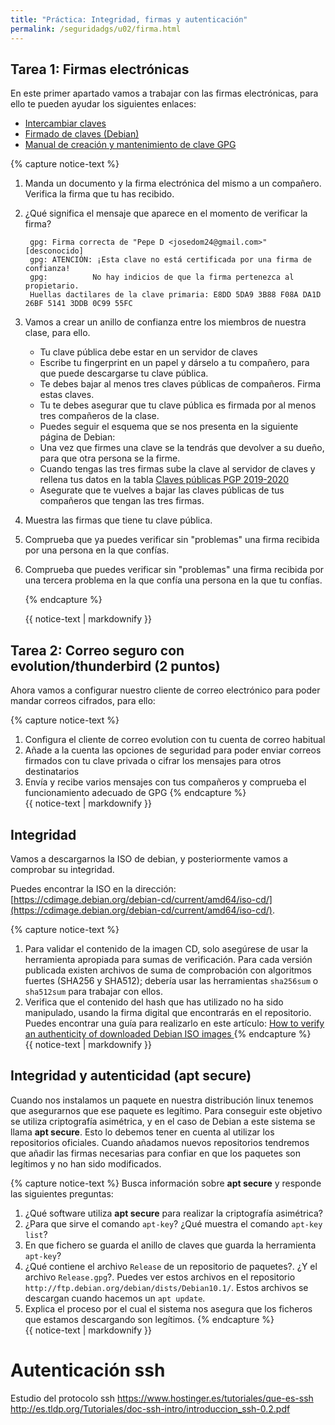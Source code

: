 ```yaml
---
title: "Práctica: Integridad, firmas y autenticación"
permalink: /seguridadgs/u02/firma.html
---
```



## Tarea 1: Firmas electrónicas

En este primer apartado vamos a trabajar con las firmas electrónicas, para ello te pueden ayudar los siguientes enlaces:

* [Intercambiar claves](https://www.gnupg.org/gph/es/manual/x75.html)
* [Firmado de claves (Debian)](https://www.debian.org/events/keysigning.es.html)
* [Manual de creación y mantenimiento de clave GPG](https://www.infotics.es/articulo/manual-de-creaci%C3%B3n-y-mantenimiento-de-clave-gpg/)

{% capture notice-text %}

1. Manda un documento y la firma electrónica del mismo a un compañero. Verifica la firma que tu has recibido.
2. ¿Qué significa el mensaje que aparece en el momento de verificar la firma?

        gpg: Firma correcta de "Pepe D <josedom24@gmail.com>" [desconocido]
        gpg: ATENCIÓN: ¡Esta clave no está certificada por una firma de confianza!
        gpg:          No hay indicios de que la firma pertenezca al propietario.
        Huellas dactilares de la clave primaria: E8DD 5DA9 3B88 F08A DA1D  26BF 5141 3DDB 0C99 55FC

3. Vamos a crear un anillo de confianza entre los miembros de nuestra clase, para ello.

    * Tu clave pública debe estar en un servidor de claves
    * Escribe tu fingerprint en un papel y dárselo a tu compañero, para que puede descargarse tu clave pública.
    * Te debes bajar al menos tres claves públicas de compañeros. Firma estas claves.
    * Tu te debes asegurar que tu clave pública es firmada por al menos tres compañeros de la clase.
    * Puedes seguir el esquema que se nos presenta en la siguiente página de Debian:  
    * Una vez que firmes una clave se la tendrás que devolver a su dueño, para que otra persona se la firme.
    * Cuando tengas las tres firmas sube la clave al servidor de claves y rellena tus datos en la tabla [Claves públicas PGP 2019-2020](https://dit.gonzalonazareno.org/redmine/projects/asir2/wiki/Claves_p%C3%BAblicas_PGP_2019-2020)
    * Asegurate que te vuelves a bajar las claves públicas de tus compañeros que tengan las tres firmas.

4. Muestra las firmas que tiene tu clave pública.
5. Comprueba que ya puedes verificar sin "problemas" una firma recibida por una persona en la que confías.
6. Comprueba que puedes verificar sin "problemas" una firma recibida por una tercera problema en la que confía una persona en la que tu confías.
        
    {% endcapture %}<div class="notice--info">{{ notice-text | markdownify }}</div>

## Tarea 2: Correo seguro con evolution/thunderbird (2 puntos)

Ahora vamos a configurar nuestro cliente de correo electrónico para poder mandar correos cifrados, para ello:

{% capture notice-text %}
1. Configura el cliente de correo evolution con tu cuenta de correo habitual
2. Añade a la cuenta las opciones de seguridad para poder enviar correos firmados con tu clave privada o cifrar los mensajes para otros destinatarios
3. Envía y recibe varios mensajes con tus compañeros y comprueba el funcionamiento adecuado de GPG
{% endcapture %}<div class="notice--info">{{ notice-text | markdownify }}</div>


## Integridad

Vamos a descargarnos la ISO de debian, y posteriormente vamos a comprobar su integridad.

Puedes encontrar la ISO en la dirección: [https://cdimage.debian.org/debian-cd/current/amd64/iso-cd/](https://cdimage.debian.org/debian-cd/current/amd64/iso-cd/).

{% capture notice-text %}
1. Para validar el contenido de la imagen CD, solo asegúrese de usar la herramienta apropiada para sumas de verificación. Para cada versión publicada existen archivos de suma de comprobación con algoritmos fuertes (SHA256 y SHA512); debería usar las herramientas `sha256sum` o `sha512sum` para trabajar con ellos. 
2. Verifica que el contenido del hash que has utilizado no ha sido manipulado, usando la firma digital que encontrarás en el repositorio. Puedes encontrar una guía para realizarlo en este artículo: [How to verify an authenticity of downloaded Debian ISO images ](https://linuxconfig.org/how-to-verify-an-authenticity-of-downloaded-debian-iso-images)
{% endcapture %}<div class="notice--info">{{ notice-text | markdownify }}</div>


## Integridad y autenticidad (apt secure)

Cuando nos instalamos un paquete en nuestra distribución linux tenemos que asegurarnos que ese paquete es legítimo. Para conseguir este objetivo se utiliza criptografía asimétrica, y en el caso de Debian a este sistema se llama **apt secure**. Esto lo debemos tener en cuenta al utilizar los repositorios oficiales. Cuando añadamos nuevos repositorios tendremos que añadir las firmas necesarias para confiar en que los paquetes son legítimos y no han sido modificados.

{% capture notice-text %}
Busca información sobre **apt secure** y responde las siguientes preguntas:

1. ¿Qué software utiliza **apt secure** para realizar la criptografía asimétrica?
2. ¿Para que sirve el comando `apt-key`? ¿Qué muestra el comando `apt-key list`?
3. En que fichero se guarda el anillo de claves que guarda la herramienta `apt-key`?
4. ¿Qué contiene el archivo `Release` de un repositorio de paquetes?. ¿Y el archivo `Release.gpg`?. Puedes ver estos archivos en el repositorio `http://ftp.debian.org/debian/dists/Debian10.1/`. Estos archivos se descargan cuando hacemos un `apt update`.
5. Explica el proceso por el cual el sistema nos asegura que los ficheros que estamos descargando son legítimos.
{% endcapture %}<div class="notice--info">{{ notice-text | markdownify }}</div>

# Autenticación ssh

Estudio del protocolo ssh
https://www.hostinger.es/tutoriales/que-es-ssh
http://es.tldp.org/Tutoriales/doc-ssh-intro/introduccion_ssh-0.2.pdf